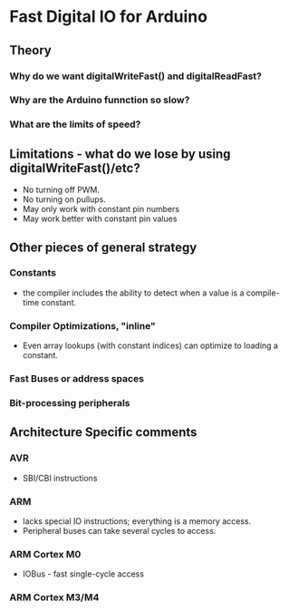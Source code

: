 # Fast Digital IO for Arduino

## Theory
### Why do we want digitalWriteFast() and digitalReadFast?
### Why are the Arduino funnction so slow?
### What are the limits of speed?

## Limitations - what do we lose by using digitalWriteFast()/etc?
- No turning off PWM.
- No turning on pullups.
- May only work with constant pin numbers
- May work better with constant pin values

## Other pieces of general strategy
### Constants
- the compiler includes the ability to detect when a value is a compile-time constant.
### Compiler Optimizations, "inline"
- Even array lookups (with  constant indices) can optimize to loading a constant.

### Fast Buses or address spaces
### Bit-processing peripherals

## Architecture Specific comments
### AVR
- SBI/CBI instructions
### ARM
- lacks special IO instructions; everything is a memory access.
- Peripheral buses can take several cycles to access.
### ARM Cortex M0
- IOBus - fast single-cycle access
### ARM Cortex M3/M4
